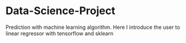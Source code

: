 # Data-Science-Project
Prediction with machine learning algorithm.
Here I introduce the user to linear regressor with tensorflow and sklearn
